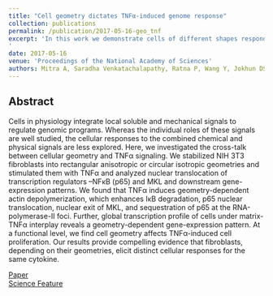 ```yaml
---
title: "Cell geometry dictates TNFα-induced genome response"
collection: publications
permalink: /publication/2017-05-16-geo_tnf
excerpt: 'In this work we demonstrate cells of different shapes respond differently to inflammatory cues [Paper](https://www.pnas.org/content/114/20/E3882)[Science Feature](https://mbi.nus.edu.sg/science-features/signaling-in-3d/)
'
date: 2017-05-16
venue: 'Proceedings of the National Academy of Sciences'
authors: Mitra A, Saradha Venkatachalapathy, Ratna P, Wang Y, Jokhun DS, and Shivashankar GV
---
```


## Abstract
Cells in physiology integrate local soluble and mechanical signals to regulate genomic programs. Whereas the individual roles of these signals are well studied, the cellular responses to the combined chemical and physical signals are less explored. Here, we investigated the cross-talk between cellular geometry and TNFα signaling. We stabilized NIH 3T3 fibroblasts into rectangular anisotropic or circular isotropic geometries and stimulated them with TNFα and analyzed nuclear translocation of transcription regulators –NFκB (p65) and MKL and downstream gene-expression patterns. We found that TNFα induces geometry-dependent actin depolymerization, which enhances IκB degradation, p65 nuclear translocation, nuclear exit of MKL, and sequestration of p65 at the RNA-polymerase-II foci. Further, global transcription profile of cells under matrix-TNFα interplay reveals a geometry-dependent gene-expression pattern. At a functional level, we find cell geometry affects TNFα-induced cell proliferation. Our results provide compelling evidence that fibroblasts, depending on their geometries, elicit distinct cellular responses for the same cytokine.

[Paper](https://www.pnas.org/content/114/20/E3882)<br/>
[Science Feature](https://mbi.nus.edu.sg/science-features/signaling-in-3d/)
